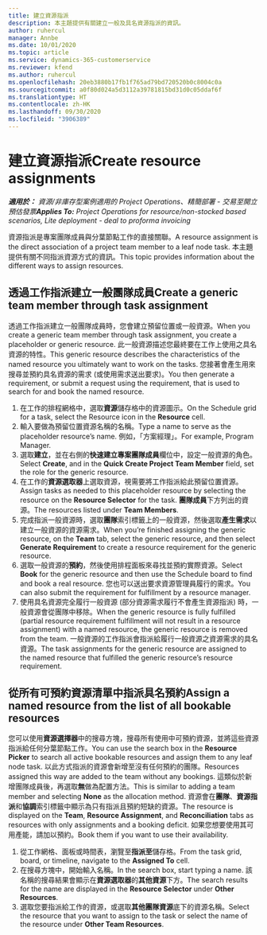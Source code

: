 ```yaml
---
title: 建立資源指派
description: 本主題提供有關建立一般及具名資源指派的資訊。
author: ruhercul
manager: Annbe
ms.date: 10/01/2020
ms.topic: article
ms.service: dynamics-365-customerservice
ms.reviewer: kfend
ms.author: ruhercul
ms.openlocfilehash: 20eb3880b17fb1f765ad79bd720520b0c8004c0a
ms.sourcegitcommit: a0f80d024a5d3112a39781815bd31d0c05ddaf6f
ms.translationtype: HT
ms.contentlocale: zh-HK
ms.lasthandoff: 09/30/2020
ms.locfileid: "3906389"
---
```

# <a name="create-resource-assignments"></a><span data-ttu-id="5467c-103">建立資源指派</span><span class="sxs-lookup"><span data-stu-id="5467c-103">Create resource assignments</span></span>

<span data-ttu-id="5467c-104">_**適用於：** 資源/非庫存型案例適用的 Project Operations、精簡部署 - 交易至開立預估發票_</span><span class="sxs-lookup"><span data-stu-id="5467c-104">_**Applies To:** Project Operations for resource/non-stocked based scenarios, Lite deployment - deal to proforma invoicing_</span></span>


<span data-ttu-id="5467c-105">資源指派是專案團隊成員與分葉節點工作的直接關聯。</span><span class="sxs-lookup"><span data-stu-id="5467c-105">A resource assignment is the direct association of a project team member to a leaf node task.</span></span> <span data-ttu-id="5467c-106">本主題提供有關不同指派資源方式的資訊。</span><span class="sxs-lookup"><span data-stu-id="5467c-106">This topic provides information about the different ways to assign resources.</span></span>

## <a name="create-a-generic-team-member-through-task-assignment"></a><span data-ttu-id="5467c-107">透過工作指派建立一般團隊成員</span><span class="sxs-lookup"><span data-stu-id="5467c-107">Create a generic team member through task assignment</span></span>


<span data-ttu-id="5467c-108">透過工作指派建立一般團隊成員時，您會建立預留位置或一般資源。</span><span class="sxs-lookup"><span data-stu-id="5467c-108">When you create a generic team member through task assignment, you create a placeholder or generic resource.</span></span> <span data-ttu-id="5467c-109">此一般資源描述您最終要在工作上使用之具名資源的特性。</span><span class="sxs-lookup"><span data-stu-id="5467c-109">This generic resource describes the characteristics of the named resource you ultimately want to work on the tasks.</span></span> <span data-ttu-id="5467c-110">您接著會產生用來搜尋並預約具名資源的需求 (或使用需求送出要求)。</span><span class="sxs-lookup"><span data-stu-id="5467c-110">You then generate a requirement, or submit a request using the requirement, that is used to search for and book the named resource.</span></span>

1. <span data-ttu-id="5467c-111">在工作的排程網格中，選取**資源**儲存格中的資源圖示。</span><span class="sxs-lookup"><span data-stu-id="5467c-111">On the Schedule grid for a task, select the Resource icon in the **Resource** cell.</span></span>
2. <span data-ttu-id="5467c-112">輸入要做為預留位置資源名稱的名稱。</span><span class="sxs-lookup"><span data-stu-id="5467c-112">Type a name to serve as the placeholder resource’s name.</span></span> <span data-ttu-id="5467c-113">例如，「方案經理」。</span><span class="sxs-lookup"><span data-stu-id="5467c-113">For example, Program Manager.</span></span>
3. <span data-ttu-id="5467c-114">選取**建立**，並在右側的**快速建立專案團隊成員**欄位中，設定一般資源的角色。</span><span class="sxs-lookup"><span data-stu-id="5467c-114">Select **Create**, and in the **Quick Create Project Team Member** field, set the role for the generic resource.</span></span>
4. <span data-ttu-id="5467c-115">在工作的**資源選取器**上選取資源，視需要將工作指派給此預留位置資源。</span><span class="sxs-lookup"><span data-stu-id="5467c-115">Assign tasks as needed to this placeholder resource by selecting the resource on the **Resource Selector** for the task.</span></span> <span data-ttu-id="5467c-116">**團隊成員**下方列出的資源。</span><span class="sxs-lookup"><span data-stu-id="5467c-116">The resources listed under **Team Members**.</span></span>
5. <span data-ttu-id="5467c-117">完成指派一般資源時，選取**團隊**索引標籤上的一般資源，然後選取**產生需求**以建立一般資源的資源需求。</span><span class="sxs-lookup"><span data-stu-id="5467c-117">When you’re finished assigning the generic resource, on the **Team** tab, select the generic resource, and then select **Generate Requirement** to create a resource requirement for the generic resource.</span></span>
6. <span data-ttu-id="5467c-118">選取一般資源的**預約**，然後使用排程面板來尋找並預約實際資源。</span><span class="sxs-lookup"><span data-stu-id="5467c-118">Select **Book** for the generic resource and then use the Schedule board to find and book a real resource.</span></span> <span data-ttu-id="5467c-119">您也可以送出要求資源管理員履行的需求。</span><span class="sxs-lookup"><span data-stu-id="5467c-119">You can also submit the requirement for fulfillment by a resource manager.</span></span>
7. <span data-ttu-id="5467c-120">使用具名資源完全履行一般資源 (部分資源需求履行不會產生資源指派) 時，一般資源會從團隊中移除。</span><span class="sxs-lookup"><span data-stu-id="5467c-120">When the generic resource is fully fulfilled (partial resource requirement fulfillment will not result in a resource assignment) with a named resource, the generic resource is removed from the team.</span></span> <span data-ttu-id="5467c-121">一般資源的工作指派會指派給履行一般資源之資源需求的具名資源。</span><span class="sxs-lookup"><span data-stu-id="5467c-121">The task assignments for the generic resource are assigned to the named resource that fulfilled the generic resource’s resource requirement.</span></span>

## <a name="assign-a-named-resource-from-the-list-of-all-bookable-resources"></a><span data-ttu-id="5467c-122">從所有可預約資源清單中指派具名預約</span><span class="sxs-lookup"><span data-stu-id="5467c-122">Assign a named resource from the list of all bookable resources</span></span>

<span data-ttu-id="5467c-123">您可以使用**資源選擇器**中的搜尋方塊，搜尋所有使用中可預約資源，並將這些資源指派給任何分葉節點工作。</span><span class="sxs-lookup"><span data-stu-id="5467c-123">You can use the search box in the **Resource Picker** to search all active bookable resources and assign them to any leaf node task.</span></span> <span data-ttu-id="5467c-124">以此方式指派的資源會新增至沒有任何預約的團隊。</span><span class="sxs-lookup"><span data-stu-id="5467c-124">Resources assigned this way are added to the team without any bookings.</span></span> <span data-ttu-id="5467c-125">這類似於新增團隊成員後，再選取**無**做為配置方法。</span><span class="sxs-lookup"><span data-stu-id="5467c-125">This is similar to adding a team member and selecting **None** as the allocation method.</span></span> <span data-ttu-id="5467c-126">資源會在**團隊**、**資源指派**和**協調**索引標籤中顯示為只有指派且預約短缺的資源。</span><span class="sxs-lookup"><span data-stu-id="5467c-126">The resource is displayed on the **Team**, **Resource Assignment**, and **Reconciliation** tabs as resources with only assignments and a booking deficit.</span></span> <span data-ttu-id="5467c-127">如果您想要使用其可用產能，請加以預約。</span><span class="sxs-lookup"><span data-stu-id="5467c-127">Book them if you want to use their availability.</span></span>

1. <span data-ttu-id="5467c-128">從工作網格、面板或時間表，瀏覽至**指派至**儲存格。</span><span class="sxs-lookup"><span data-stu-id="5467c-128">From the task grid, board, or timeline, navigate to the **Assigned To** cell.</span></span>
2. <span data-ttu-id="5467c-129">在搜尋方塊中，開始輸入名稱。</span><span class="sxs-lookup"><span data-stu-id="5467c-129">In the search box, start typing a name.</span></span> <span data-ttu-id="5467c-130">該名稱的搜尋結果會顯示在**資源選取器**的**其他資源**下方。</span><span class="sxs-lookup"><span data-stu-id="5467c-130">The search results for the name are displayed in the **Resource Selector** under **Other Resources**.</span></span>
3. <span data-ttu-id="5467c-131">選取您要指派給工作的資源，或選取**其他團隊資源**底下的資源名稱。</span><span class="sxs-lookup"><span data-stu-id="5467c-131">Select the resource that you want to assign to the task or select the name of the resource under **Other Team Resources**.</span></span>
